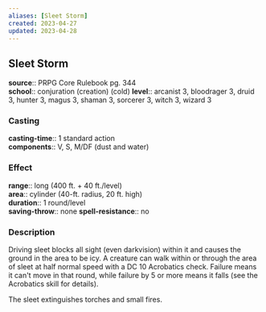 ```yaml
---
aliases: [Sleet Storm]
created: 2023-04-27
updated: 2023-04-28
---
```


## Sleet Storm

**source**:: PRPG Core Rulebook pg. 344  
**school**:: conjuration (creation) (cold)
**level**:: arcanist 3, bloodrager 3, druid 3, hunter 3, magus 3, shaman 3, sorcerer 3, witch 3, wizard 3

### Casting

**casting-time**:: 1 standard action  
**components**:: V, S, M/DF (dust and water)

### Effect

**range**:: long (400 ft. + 40 ft./level)  
**area**:: cylinder (40-ft. radius, 20 ft. high)  
**duration**:: 1 round/level  
**saving-throw**:: none
**spell-resistance**:: no

### Description

Driving sleet blocks all sight (even darkvision) within it and causes the ground in the area to be icy. A creature can walk within or through the area of sleet at half normal speed with a DC 10 Acrobatics check. Failure means it can't move in that round, while failure by 5 or more means it falls (see the Acrobatics skill for details).  
  
The sleet extinguishes torches and small fires.
